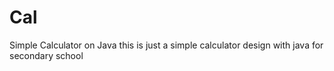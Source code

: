 # Cal
Simple Calculator on Java
this is just a simple calculator design with java for secondary school
